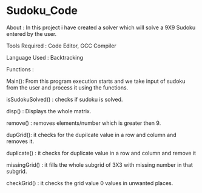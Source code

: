 # Sudoku_Code
About : In this project i have created a solver which will solve a 9X9 Sudoku entered by the user.

Tools Required : Code Editor, GCC Compiler

Language Used : Backtracking

Functions :

Main(): From this program execution starts and we take input of sudoku from the user and process it using the functions.

isSudokuSolved() : checks if sudoku is solved.

disp() : Displays the whole matrix.

remove() : removes elements/number which is greater then 9.

dupGrid(): it checks for the dupilcate value in a row and column and removes it.

duplicate() : it checks for duplicate value in a row and column and remove it

missingGrid() : it fills the whole subgrid of 3X3 with missing number in that subgrid.

checkGrid() : it checks the grid value 0 values in unwanted places.
